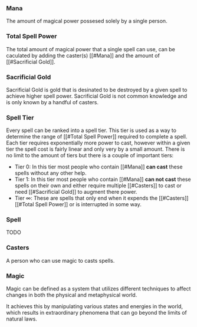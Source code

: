 ### Mana
The amount of magical power possesed solely by a single person.

### Total Spell Power
The total amount of magical power that a single spell can use, can be caculated by adding the caster(s)  [[#Mana]] and the amount of [[#Sacrificial Gold]].

### Sacrificial Gold
Sacrificial Gold is gold that is desinated to be destroyed by a given spell to achieve higher spell power. Sacrificial Gold is not common knowledge and is only known by a handful of casters.

### Spell Tier
Every spell can be ranked into a spell tier. This tier is used as a way to determine the range of [[#Total Spell Power]] required to complete a spell. Each tier requires exponentially more power to cast, however within a given tier the spell cost is fairly linear and only very by a small amount. There is no limit to the amount of tiers but there is a couple of important tiers:

- Tier 0: In this tier most people who contain [[#Mana]] **can cast** these spells without any other help.
- Tier 1: In this tier most people who contain [[#Mana]] **can not cast** these spells on their own and either require multiple [[#Casters]] to cast or need [[#Sacrificial Gold]] to augment there power.
- Tier $\infty$: These are spells that only end when it expends the [[#Casters]] [[#Total Spell Power]] or is interrupted in some way.


### Spell
TODO

### Casters
A person who can use magic to casts spells.

### Magic
Magic can be defined as a system that utilizes different techniques to affect changes in both the physical and metaphysical world.

It achieves this by manipulating various states and energies in the world, which results in extraordinary phenomena that can go beyond the limits of natural laws.